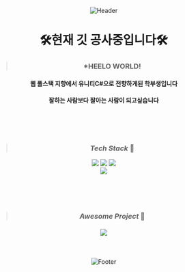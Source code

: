 <div align=center>
  
![Header](https://capsule-render.vercel.app/api?type=waving&color=timeGradient&height=150&section=header&text=Exciting%20Developer%20YuJin!&fontSize=50)

# 🛠현재 깃 공사중입니다🛠

>### *HEELO WORLD!

#### 웹 풀스택 지향에서 유니티C#으로 전향하게된 학부생입니다

#### 잘하는 사람보다 잘아는 사람이 되고싶습니다


<br/><br/><br/>

>###  *Tech Stack* 🐋

<img src="https://img.shields.io/badge/UNITY-FFFFFF?style=flat&logo=unity&logoColor=black"/>
<img src="https://img.shields.io/badge/CSharp-239120?style=flat&logo=csharp&logoColor=black"/>
<img src="https://img.shields.io/badge/PhotonNetwork-4479A1?style=flat&logo=photonnetwork&logoColor=black"/>

<br/>
<img src="https://img.shields.io/badge/DotDesign-D9E2FA?style=flat&logo=aseprite&logoColor=black"/>


<br/><br/><br/>

>###  ***Awesome Project*** 🐳


#### [<img src="https://img.shields.io/badge/Unity와 Pun을 이용한 3D로비 및 다중 방 입장형태 온라인 게임-6876EB?style=flat&logo=condaforge&logoColor=white"/>](https://github.com/Goonbam/ProjectHIM.git)


<br/><br/>
![Footer](https://capsule-render.vercel.app/api?type=waving&color=337CEB&height=200&section=footer)

</div>
